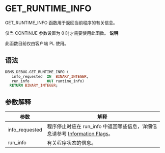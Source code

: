 GET_RUNTIME_INFO 
=====================================

GET_RUNTIME_INFO 函数用于返回当前程序的有关信息。

仅当 CONTINUE 参数设置为 0 时才需要使用此函数。
**说明**



此函数目前仅由客户端 PL 使用。

语法 
-----------

```sql
DBMS_DEBUG.GET_RUNTIME_INFO (
   info_requested  IN  BINARY_INTEGER,
   run_info        OUT runtime_info)
  RETURN BINARY_INTEGER; 
```



参数解释 
-------------



|     **参数**     |                                                 **解释**                                                 |
|----------------|--------------------------------------------------------------------------------------------------------|
| info_requested | 程序停止时应在 run_info 中返回哪些信息，详细信息请参考 [Information Flags](../5.DBMS_DEBUG/1.dbms_debug-overview.md)。 |
| run_info       | 有关程序状态的信息。                                                                                             |



